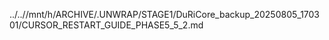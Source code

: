 ../..//mnt/h/ARCHIVE/.UNWRAP/STAGE1/DuRiCore_backup_20250805_170301/CURSOR_RESTART_GUIDE_PHASE5_5_2.md